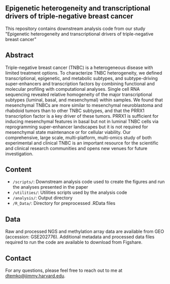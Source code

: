 ## Epigenetic heterogeneity and transcriptional drivers of triple-negative breast cancer
This repository contains downstream analysis code from our study "Epigenetic heterogeneity and transcriptional drivers of triple-negative breast cancer"

## Abstract
Triple-negative breast cancer (TNBC) is a heterogeneous disease with limited treatment options. To characterize TNBC heterogeneity, we defined transcriptional, epigenetic, and metabolic subtypes, and subtype-driving super-enhancers and transcription factors by combining functional and molecular profiling with computational analyses. Single cell RNA sequencing revealed relative homogeneity of the major transcriptional subtypes (luminal, basal, and mesenchymal) within samples. We found that mesenchymal TNBCs are more similar to mesenchymal neuroblastoma and rhabdoid tumors than to other TNBC subtypes, and that the PRRX1 transcription factor is a key driver of these tumors. PRRX1 is sufficient for inducing mesenchymal features in basal but not in luminal TNBC cells via reprogramming super-enhancer landscapes but it is not required for mesenchymal state maintenance or for cellular viability. Our comprehensive, large scale, multi-platform, multi-omics study of both experimental and clinical TNBC is an important resource for the scientific and clinical research communities and opens new venues for future investigation. 

## Content
* `/scripts/`: Downstream analysis code used to create the figures and run the analyses presented in the paper
* `/utilities/`: Utilities scripts used by the analysis code
* `/analysis/`: Output directory
* `/R_Data/`: Directory for preprocessed .RData files

## Data
Raw and processed NGS and methylation array data are available from GEO (accession: GSE202776). Additional metadata and processed data files required to run the code are available to download from Figshare.

## Contact
For any questions, please feel free to reach out to me at dtemko@jimmy.harvard.edu.

